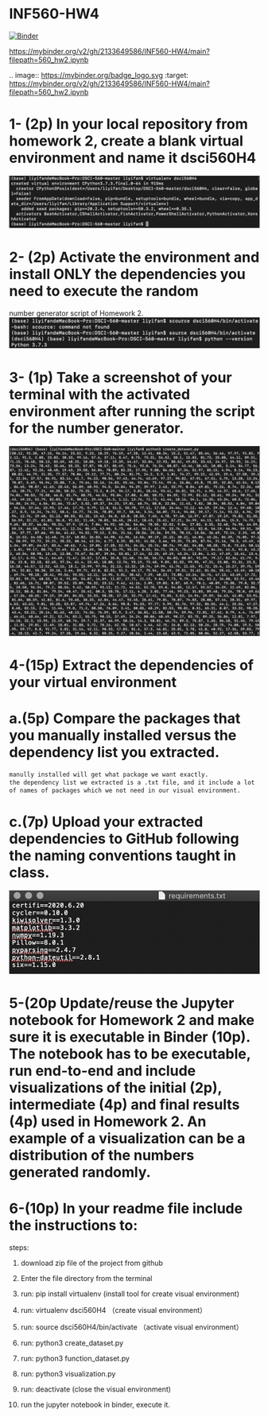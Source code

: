 # INF560-HW4


[![Binder](https://mybinder.org/badge_logo.svg)](https://mybinder.org/v2/gh/2133649586/INF560-HW4/main?filepath=560_hw2.ipynb)

https://mybinder.org/v2/gh/2133649586/INF560-HW4/main?filepath=560_hw2.ipynb

.. image:: https://mybinder.org/badge_logo.svg
 :target: https://mybinder.org/v2/gh/2133649586/INF560-HW4/main?filepath=560_hw2.ipynb

# 1- (2p) In your local repository from homework 2, create a blank virtual environment and name it dsci560H4 
![](https://github.com/2133649586/imag/blob/main/%E6%88%AA%E5%B1%8F2020-10-29%2013.02.14.png)

# 2- (2p) Activate the environment and install ONLY the dependencies you need to execute the random
number generator script of Homework 2.
![](https://github.com/2133649586/imag/blob/main/%E6%88%AA%E5%B1%8F2020-10-29%2017.34.07.png)

# 3- (1p) Take a screenshot of your terminal with the activated environment after running the script for the number generator.
![](https://github.com/2133649586/imag/blob/main/%E6%88%AA%E5%B1%8F2020-10-29%2013.42.08.png)

# 4-(15p) Extract the dependencies of your virtual environment
# a.(5p) Compare the packages that you manually installed versus the dependency list you extracted.
    manully installed will get what package we want exactly.
    the dependency list we extracted is a .txt file, and it include a lot of names of packages which we not need in our visual environment.
 
# c.(7p) Upload your extracted dependencies to GitHub following the naming conventions taught in class.
![](https://github.com/2133649586/imag/blob/main/%E6%88%AA%E5%B1%8F2020-10-29%2018.20.27.png)

# 5-(20p Update/reuse the Jupyter notebook for Homework 2 and make sure it is executable in Binder (10p). The notebook has to be executable, run end-to-end and include visualizations of the initial (2p), intermediate (4p) and final results (4p) used in Homework 2. An example of a visualization can be a distribution of the numbers generated randomly.

# 6-(10p) In your readme file include the instructions to:
steps:
1. download zip file of the project from github
2. Enter the file directory from the terminal
3. run: pip install virtualenv (install tool for create visual environment)
4. run: virtualenv dsci560H4 （create visual environment）
5. run: source dsci560H4/bin/activate  （activate visual environment）
6. run: python3 create_dataset.py
7. run: python3 function_dataset.py
8. run: python3 visualization.py
9. run: deactivate (close the visual environment)

1. run the jupyter notebook in binder, execute it.








